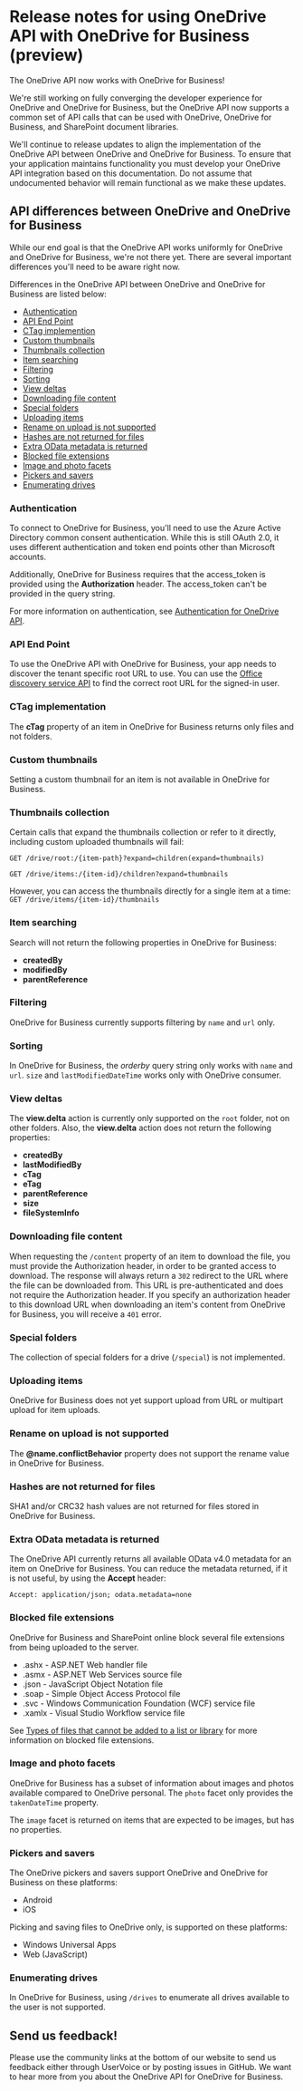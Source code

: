 # Release notes for using OneDrive API with OneDrive for Business (preview)

The OneDrive API now works with OneDrive for Business!

We're still working on fully converging the developer experience for
OneDrive and OneDrive for Business, but the OneDrive API now supports a common
set of API calls that can be used with OneDrive, OneDrive for Business, and
SharePoint document libraries.

We'll continue to release updates to align the implementation of the
OneDrive API between OneDrive and OneDrive for Business. To ensure that your
application maintains functionality you must develop your OneDrive API
integration based on this documentation. Do not assume that undocumented
behavior will remain functional as we make these updates.

## API differences between OneDrive and OneDrive for Business

While our end goal is that the OneDrive API works uniformly for OneDrive and
OneDrive for Business, we're not there yet. There are several important
differences you'll need to be aware right now.

Differences in the OneDrive API between OneDrive and OneDrive for Business
are listed below:

* [Authentication](#authentication)
* [API End Point](#api-end-point)
* [CTag implemention](#ctag-implementation)
* [Custom thumbnails](#custom-thumbnails)
* [Thumbnails collection](#thumbnails-collection)
* [Item searching](#item-searching)
* [Filtering](#filtering)
* [Sorting](#sorting)
* [View deltas](#view-deltas)
* [Downloading file content](#downloading-file-content)
* [Special folders](#special-folders)
* [Uploading items](#uploading-items)
* [Rename on upload is not supported](#rename-on-upload-is-not-supported)
* [Hashes are not returned for files](#hashes-are-not-returned-for-files)
* [Extra OData metadata is returned](#extra-odata-metadata-is-returned)
* [Blocked file extensions](#blocked-file-extensions)
* [Image and photo facets](#image-and-photo-facets)
* [Pickers and savers](#pickers-and-savers)
* [Enumerating drives](#enumerating-drives)

### Authentication

To connect to OneDrive for Business, you'll need to use the Azure Active Directory
common consent authentication. While this is still OAuth 2.0, it uses different
authentication and token end points other than Microsoft accounts.

Additionally, OneDrive for Business requires that the access_token is provided using
the **Authorization** header. The access_token can't be provided in the query
string.

For more information on authentication, see [Authentication for OneDrive API](../auth/readme.md).

### API End Point

To use the OneDrive API with OneDrive for Business, your app needs to discover the
tenant specific root URL to use. You can use the [Office discovery service API][discover-api]
to find the correct root URL for the signed-in user.

[discover-api]: https://msdn.microsoft.com/en-us/office/office365/api/discovery-service-rest-operations

### CTag implementation

The **cTag** property of an item in OneDrive for Business returns only files and not folders.

### Custom thumbnails

Setting a custom thumbnail for an item is not available in OneDrive for Business.

### Thumbnails collection

Certain calls that expand the thumbnails collection or refer to it directly, including
custom uploaded thumbnails will fail:

`GET /drive/root:/{item-path}?expand=children(expand=thumbnails)`

`GET /drive/items:/{item-id}/children?expand=thumbnails`

However, you can access the thumbnails directly for a single item at a time:
`GET /drive/items/{item-id}/thumbnails`

### Item searching

Search will not return the following properties in OneDrive for Business:

* **createdBy**
* **modifiedBy**
* **parentReference**

### Filtering

OneDrive for Business currently supports filtering by `name` and `url` only.

### Sorting

In OneDrive for Business, the _orderby_ query string only works with `name` and `url`. `size` and `lastModifiedDateTime` works only with OneDrive consumer.

### View deltas

The **view.delta** action is currently only supported on the `root` folder, not on other folders. Also, the **view.delta** action does not return the following properties:

* **createdBy**
* **lastModifiedBy**
* **cTag**
* **eTag**
* **parentReference**
* **size**
* **fileSystemInfo**

### Downloading file content

When requesting the `/content` property of an item to download the file, you
must provide the Authorization header, in order to be granted access to
download. The response will always return a `302` redirect to the URL where the
file can be downloaded from. This URL is pre-authenticated and does not require
the Authorization header. If you specify an authorization header to this
download URL when downloading an item's content from OneDrive for Business, you
will receive a `401` error.

### Special folders

The collection of special folders for a drive (`/special`) is not implemented.

### Uploading items

OneDrive for Business does not yet support upload from URL or multipart upload
for item uploads.

### Rename on upload is not supported

The **@name.conflictBehavior** property does not support the rename value in
OneDrive for Business.

### Hashes are not returned for files

SHA1 and/or CRC32 hash values are not returned for files stored in OneDrive
for Business.

### Extra OData metadata is returned

The OneDrive API currently returns all available OData v4.0 metadata for an item
on OneDrive for Business. You can reduce the metadata returned, if it is not
useful, by using the **Accept** header:

```
Accept: application/json; odata.metadata=none
```

### Blocked file extensions

OneDrive for Business and SharePoint online block several file extensions from
being uploaded to the server.

* .ashx - ASP.NET Web handler file
* .asmx - ASP.NET Web Services source file
* .json - JavaScript Object Notation file
* .soap - Simple Object Access Protocol file
* .svc - Windows Communication Foundation (WCF) service file
* .xamlx - Visual Studio Workflow service file

See [Types of files that cannot be added to a list or library][blocked-extensions]
for more information on blocked file extensions.

[blocked-extensions]: https://support.office.com/en-us/article/Types-of-files-that-cannot-be-added-to-a-list-or-library-30be234d-e551-4c2a-8de8-f8546ffbf5b3?ui=en-US&rs=en-AU&ad=AU&fromAR=1#__toc355959797]

### Image and photo facets

OneDrive for Business has a subset of information about images and photos
available compared to OneDrive personal. The `photo` facet only provides the
`takenDateTime` property.

The `image` facet is returned on items that are expected to be images, but has
no properties.

### Pickers and savers

The OneDrive pickers and savers support OneDrive and OneDrive for Business
on these platforms:

* Android
* iOS

Picking and saving files to OneDrive only, is supported on these platforms:

* Windows Universal Apps
* Web (JavaScript)

### Enumerating drives

In OneDrive for Business, using `/drives` to enumerate all drives available to the user is not supported.

## Send us feedback!

Please use the community links at the bottom of our website to send us feedback
either through UserVoice or by posting issues in GitHub. We want to hear more
from you about the OneDrive API for OneDrive for Business.

<!-- {
  "type": "#page.annotation",
  "description": "Read more about the differences in using OneDrive API with OneDrive for Business",
  "keywords": "release,notes,onedrive,onedrive for business,od4b,odb,files api,files api v2",
  "section": "documentation",
  "tocPath": "OneDrive for Business/Release Notes"
} -->
